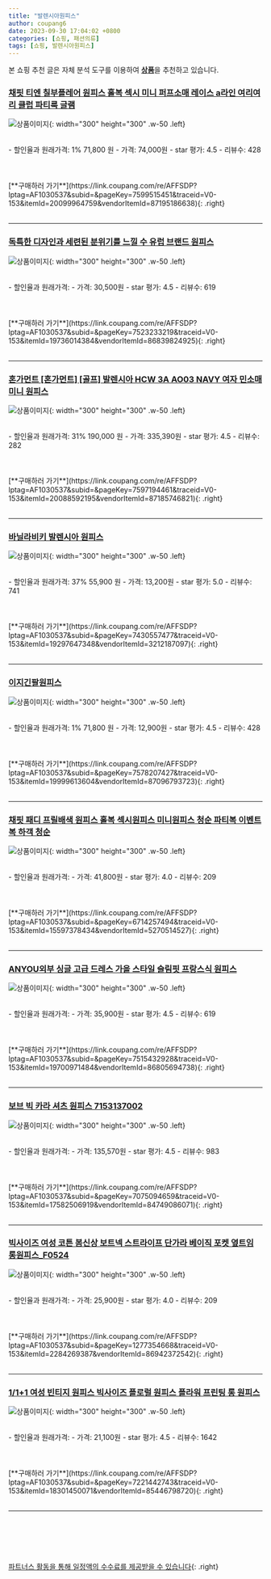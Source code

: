 ```yaml
---
title: "발렌시아원피스"
author: coupang6
date: 2023-09-30 17:04:02 +0800
categories: [쇼핑, 패션의류]
tags: [쇼핑, 발렌시아원피스]
---
```


본 쇼핑 추천 글은 자체 분석 도구를 이용하여 [**상품**](https://link.coupang.com/a/bao1ui)을 추천하고 있습니다.

### [채핏 티엔 칠부플레어 원피스 홀복 섹시 미니 퍼프소매 레이스 a라인 여리여리 클럽 파티룩 글램](https://link.coupang.com/re/AFFSDP?lptag=AF1030537&subid=&pageKey=7599515451&traceid=V0-153&itemId=20099964759&vendorItemId=87195186638)

![상품이미지](https://thumbnail10.coupangcdn.com/thumbnails/remote/230x230ex/image/vendor_inventory/974a/0aa8fcc0d29b7cfefb13aef11d75aaf18bbab497e2295c1230de28748b0a.jpg){: width="300" height="300" .w-50 .left}


<br>
- 할인율과 원래가격: 1%  71,800   원
- 가격: 74,000원
- star 평가: 4.5
- 리뷰수: 428
<br>
<br>
<br>
<br>
[**구매하러 가기**](https://link.coupang.com/re/AFFSDP?lptag=AF1030537&subid=&pageKey=7599515451&traceid=V0-153&itemId=20099964759&vendorItemId=87195186638){: .right}
<br>
<br>

---

### [독특한 디자인과 세련된 분위기를 느낄 수 유럽 브랜드 원피스](https://link.coupang.com/re/AFFSDP?lptag=AF1030537&subid=&pageKey=7523233219&traceid=V0-153&itemId=19736014384&vendorItemId=86839824925)

![상품이미지](https://thumbnail6.coupangcdn.com/thumbnails/remote/230x230ex/image/vendor_inventory/d953/9b613af09c078007429ffec8267a000448fa24e22b530d9a4dcc95ebcf0b.jpg){: width="300" height="300" .w-50 .left}


<br>
- 할인율과 원래가격: 
- 가격: 30,500원
- star 평가: 4.5
- 리뷰수: 619
<br>
<br>
<br>
<br>
[**구매하러 가기**](https://link.coupang.com/re/AFFSDP?lptag=AF1030537&subid=&pageKey=7523233219&traceid=V0-153&itemId=19736014384&vendorItemId=86839824925){: .right}
<br>
<br>

---

### [혼가먼트 [혼가먼트] [골프] 발렌시아 HCW 3A AO03 NAVY 여자 민소매 미니 원피스](https://link.coupang.com/re/AFFSDP?lptag=AF1030537&subid=&pageKey=7597194461&traceid=V0-153&itemId=20088592195&vendorItemId=87185746821)

![상품이미지](https://thumbnail7.coupangcdn.com/thumbnails/remote/230x230ex/image/vendor_inventory/89bc/67decd5a27e116d166221a7168e996a9514356f90013e18be50f0ccc91ef.jpg){: width="300" height="300" .w-50 .left}


<br>
- 할인율과 원래가격: 31%  190,000   원
- 가격: 335,390원
- star 평가: 4.5
- 리뷰수: 282
<br>
<br>
<br>
<br>
[**구매하러 가기**](https://link.coupang.com/re/AFFSDP?lptag=AF1030537&subid=&pageKey=7597194461&traceid=V0-153&itemId=20088592195&vendorItemId=87185746821){: .right}
<br>
<br>

---

### [바닐라비키 발렌시아 원피스](https://link.coupang.com/re/AFFSDP?lptag=AF1030537&subid=&pageKey=7430557477&traceid=V0-153&itemId=19297647348&vendorItemId=3212187097)

![상품이미지](https://thumbnail10.coupangcdn.com/thumbnails/remote/230x230ex/image/vendor_inventory/846e/71264938b153fd543c4cc830a5c6de3f36d6e5343a9a2a50cf18c6db356e.jpg){: width="300" height="300" .w-50 .left}


<br>
- 할인율과 원래가격: 37%  55,900   원
- 가격: 13,200원
- star 평가: 5.0
- 리뷰수: 741
<br>
<br>
<br>
<br>
[**구매하러 가기**](https://link.coupang.com/re/AFFSDP?lptag=AF1030537&subid=&pageKey=7430557477&traceid=V0-153&itemId=19297647348&vendorItemId=3212187097){: .right}
<br>
<br>

---

### [이지긴팔원피스](https://link.coupang.com/re/AFFSDP?lptag=AF1030537&subid=&pageKey=7578207427&traceid=V0-153&itemId=19999613604&vendorItemId=87096793723)

![상품이미지](https://thumbnail9.coupangcdn.com/thumbnails/remote/230x230ex/image/vendor_inventory/71f0/2e107d4b76339b620481d869710fefe9e8bbc1db96499b1abc84df4a1d26.jpg){: width="300" height="300" .w-50 .left}


<br>
- 할인율과 원래가격: 1%  71,800   원
- 가격: 12,900원
- star 평가: 4.5
- 리뷰수: 428
<br>
<br>
<br>
<br>
[**구매하러 가기**](https://link.coupang.com/re/AFFSDP?lptag=AF1030537&subid=&pageKey=7578207427&traceid=V0-153&itemId=19999613604&vendorItemId=87096793723){: .right}
<br>
<br>

---

### [채핏 패디 프릴배색 원피스 홀복 섹시원피스 미니원피스 청순 파티복 이벤트복 하객 청순](https://link.coupang.com/re/AFFSDP?lptag=AF1030537&subid=&pageKey=6714257494&traceid=V0-153&itemId=15597378434&vendorItemId=5270514527)

![상품이미지](https://thumbnail8.coupangcdn.com/thumbnails/remote/230x230ex/image/vendor_inventory/f5bd/13c6ff74130e41b2afe8de5bb5539e1fc7e2d25f19558e488338d43fbef6.jpg){: width="300" height="300" .w-50 .left}


<br>
- 할인율과 원래가격: 
- 가격: 41,800원
- star 평가: 4.0
- 리뷰수: 209
<br>
<br>
<br>
<br>
[**구매하러 가기**](https://link.coupang.com/re/AFFSDP?lptag=AF1030537&subid=&pageKey=6714257494&traceid=V0-153&itemId=15597378434&vendorItemId=5270514527){: .right}
<br>
<br>

---

### [ANYOU외부 싱글 고급 드레스 가을 스타일 슬림핏 프랑스식 원피스](https://link.coupang.com/re/AFFSDP?lptag=AF1030537&subid=&pageKey=7515432928&traceid=V0-153&itemId=19700971484&vendorItemId=86805694738)

![상품이미지](https://thumbnail8.coupangcdn.com/thumbnails/remote/230x230ex/image/vendor_inventory/e024/689ff5797c980cd62740a8ac25eb9a5802c883ca1a994414017fa5f8139f.jpg){: width="300" height="300" .w-50 .left}


<br>
- 할인율과 원래가격: 
- 가격: 35,900원
- star 평가: 4.5
- 리뷰수: 619
<br>
<br>
<br>
<br>
[**구매하러 가기**](https://link.coupang.com/re/AFFSDP?lptag=AF1030537&subid=&pageKey=7515432928&traceid=V0-153&itemId=19700971484&vendorItemId=86805694738){: .right}
<br>
<br>

---

### [보브 빅 카라 셔츠 원피스 7153137002](https://link.coupang.com/re/AFFSDP?lptag=AF1030537&subid=&pageKey=7075094659&traceid=V0-153&itemId=17582506919&vendorItemId=84749086071)

![상품이미지](https://thumbnail8.coupangcdn.com/thumbnails/remote/230x230ex/image/rs_quotation_api/yj1r7v8r/91bafbf5e40f4494a6977afb6cb47c15.jpg){: width="300" height="300" .w-50 .left}


<br>
- 할인율과 원래가격: 
- 가격: 135,570원
- star 평가: 4.5
- 리뷰수: 983
<br>
<br>
<br>
<br>
[**구매하러 가기**](https://link.coupang.com/re/AFFSDP?lptag=AF1030537&subid=&pageKey=7075094659&traceid=V0-153&itemId=17582506919&vendorItemId=84749086071){: .right}
<br>
<br>

---

### [빅사이즈 여성 코튼 봄신상 보트넥 스트라이프 단가라 베이직 포켓 옆트임 롱원피스_F0524](https://link.coupang.com/re/AFFSDP?lptag=AF1030537&subid=&pageKey=1277354668&traceid=V0-153&itemId=2284269387&vendorItemId=86942372542)

![상품이미지](https://thumbnail6.coupangcdn.com/thumbnails/remote/230x230ex/image/vendor_inventory/1686/a2cbe0d6735626d3db4d1836e5b30e210247ca297c53d8f1d56690989243.jpg){: width="300" height="300" .w-50 .left}


<br>
- 할인율과 원래가격: 
- 가격: 25,900원
- star 평가: 4.0
- 리뷰수: 209
<br>
<br>
<br>
<br>
[**구매하러 가기**](https://link.coupang.com/re/AFFSDP?lptag=AF1030537&subid=&pageKey=1277354668&traceid=V0-153&itemId=2284269387&vendorItemId=86942372542){: .right}
<br>
<br>

---

### [1/1+1 여성 빈티지 원피스 빅사이즈 플로럴 원피스 플라워 프린팅 롱 원피스](https://link.coupang.com/re/AFFSDP?lptag=AF1030537&subid=&pageKey=7221442743&traceid=V0-153&itemId=18301450071&vendorItemId=85446798720)

![상품이미지](https://thumbnail6.coupangcdn.com/thumbnails/remote/230x230ex/image/vendor_inventory/f0cc/89ec1b280cf8be677f09317fcf2cba3a0178244043a9efbd75c61bc44910.jpg){: width="300" height="300" .w-50 .left}


<br>
- 할인율과 원래가격: 
- 가격: 21,100원
- star 평가: 4.5
- 리뷰수: 1642
<br>
<br>
<br>
<br>
[**구매하러 가기**](https://link.coupang.com/re/AFFSDP?lptag=AF1030537&subid=&pageKey=7221442743&traceid=V0-153&itemId=18301450071&vendorItemId=85446798720){: .right}
<br>
<br>

---
<br><br><br><br><br> [파트너스 활동을 통해 일정액의 수수료를 제공받을 수 있습니다](https://link.coupang.com/a/bao1ui){: .right}